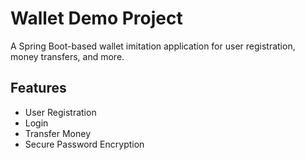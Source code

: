 # Wallet Demo Project
A Spring Boot-based wallet imitation application for user registration, money transfers, and more.

## Features
- User Registration
- Login
- Transfer Money
- Secure Password Encryption
